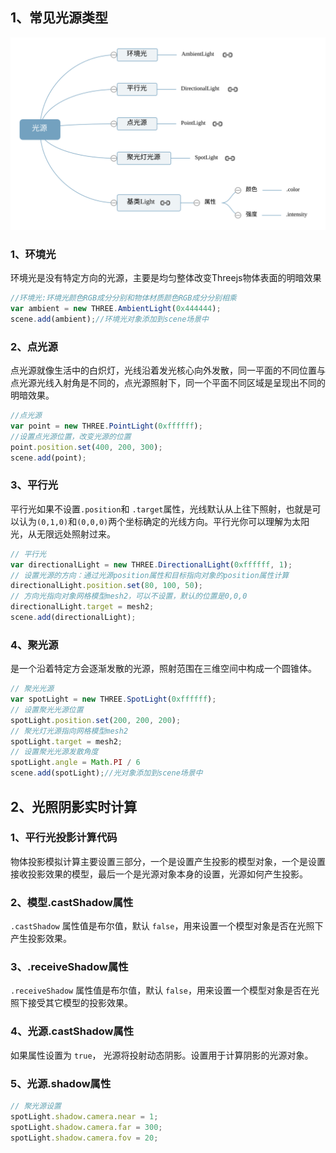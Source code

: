 ## 1、常见光源类型

<img src='../img/threejs32光源.svg'>

### 1、环境光
环境光是没有特定方向的光源，主要是均匀整体改变Threejs物体表面的明暗效果
```js
//环境光:环境光颜色RGB成分分别和物体材质颜色RGB成分分别相乘
var ambient = new THREE.AmbientLight(0x444444);
scene.add(ambient);//环境光对象添加到scene场景中
```
### 2、点光源
点光源就像生活中的白炽灯，光线沿着发光核心向外发散，同一平面的不同位置与点光源光线入射角是不同的，点光源照射下，同一个平面不同区域是呈现出不同的明暗效果。
```js
//点光源
var point = new THREE.PointLight(0xffffff);
//设置点光源位置，改变光源的位置
point.position.set(400, 200, 300);
scene.add(point);
```

### 3、平行光
平行光如果不设置`.position`和 `.target`属性，光线默认从上往下照射，也就是可以认为`(0,1,0)`和`(0,0,0)`两个坐标确定的光线方向。平行光你可以理解为太阳光，从无限远处照射过来。
```js
// 平行光
var directionalLight = new THREE.DirectionalLight(0xffffff, 1);
// 设置光源的方向：通过光源position属性和目标指向对象的position属性计算
directionalLight.position.set(80, 100, 50);
// 方向光指向对象网格模型mesh2，可以不设置，默认的位置是0,0,0
directionalLight.target = mesh2;
scene.add(directionalLight);
```

### 4、聚光源
是一个沿着特定方会逐渐发散的光源，照射范围在三维空间中构成一个圆锥体。
```js
// 聚光光源
var spotLight = new THREE.SpotLight(0xffffff);
// 设置聚光光源位置
spotLight.position.set(200, 200, 200);
// 聚光灯光源指向网格模型mesh2
spotLight.target = mesh2;
// 设置聚光光源发散角度
spotLight.angle = Math.PI / 6
scene.add(spotLight);//光对象添加到scene场景中
```
## 2、光照阴影实时计算
### 1、平行光投影计算代码
物体投影模拟计算主要设置三部分，一个是设置产生投影的模型对象，一个是设置接收投影效果的模型，最后一个是光源对象本身的设置，光源如何产生投影。
### 2、模型.castShadow属性
`.castShadow` 属性值是布尔值，默认 `false`，用来设置一个模型对象是否在光照下产生投影效果。

### 3、.receiveShadow属性
`.receiveShadow` 属性值是布尔值，默认 `false`，用来设置一个模型对象是否在光照下接受其它模型的投影效果。
### 4、光源.castShadow属性
如果属性设置为 `true`， 光源将投射动态阴影。设置用于计算阴影的光源对象。
### 5、光源.shadow属性
```js
// 聚光源设置
spotLight.shadow.camera.near = 1;
spotLight.shadow.camera.far = 300;
spotLight.shadow.camera.fov = 20;
```